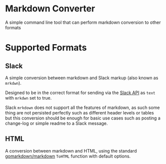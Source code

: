 # Markdown Converter

A simple command line tool that can perform markdown conversion to other formats

# Supported Formats

## Slack

A simple conversion between markdown and Slack markup (also known as `mrkdwn`).

Designed to be in the correct format for sending via the [Slack API](https://api.slack.com/methods/chat.postMessage) as `text` with `mrkdwn` set to true.

Slack `mrkdown` does not support all the features of markdown, as such some thing are not persisted perfectly such as different header levels or tables but this conversion should be enough for basic use cases such as posting a change-log or simple readme to a Slack message.

## HTML

A conversion between markdown and HTML, using the standard [gomarkdown/markdown](https://github.com/gomarkdown/markdown) `ToHTML` function with default options.

